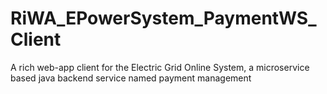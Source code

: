 # RiWA_EPowerSystem_PaymentWS_Client
A rich web-app client for the Electric Grid Online System, a microservice based java backend service named payment management
